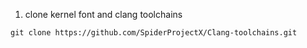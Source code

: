 1. clone kernel font and clang toolchains
```
git clone https://github.com/SpiderProjectX/Clang-toolchains.git

